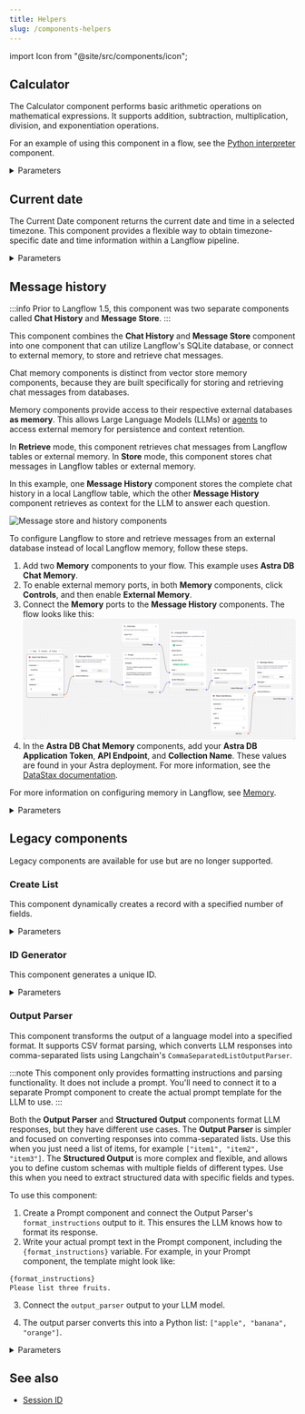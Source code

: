 ```yaml
---
title: Helpers
slug: /components-helpers
---
```


import Icon from "@site/src/components/icon";

## Calculator

The Calculator component performs basic arithmetic operations on mathematical expressions. It supports addition, subtraction, multiplication, division, and exponentiation operations.

For an example of using this component in a flow, see the [Python interpreter](/components-processing#python-interpreter) component.

<details>
<summary>Parameters</summary>

| Name | Type | Description |
|------|------|-------------|
| expression | String | The arithmetic expression to evaluate, such as `4*4*(33/22)+12-20'`. |

**Outputs**

| Name | Type | Description |
|------|------|-------------|
| result | Data | The calculation result as a Data object containing the evaluated expression. |

</details>

## Current date

The Current Date component returns the current date and time in a selected timezone. This component provides a flexible way to obtain timezone-specific date and time information within a Langflow pipeline.

<details>
<summary>Parameters</summary>

**Inputs**

| Name | Type | Description |
|------|------|-------------|
| timezone | String | The timezone for the current date and time. |

**Outputs**

| Name | Type | Description |
|------|------|-------------|
| current_date | String | The resulting current date and time in the selected timezone. |

</details>

## Message history

:::info
Prior to Langflow 1.5, this component was two separate components called **Chat History** and **Message Store**.
:::

This component combines the **Chat History** and **Message Store** component into one component that can utilize Langflow's SQLite database, or connect to external memory, to store and retrieve chat messages.

Chat memory components is distinct from vector store memory components, because they are built specifically for storing and retrieving chat messages from databases.

Memory components provide access to their respective external databases **as memory**. This allows Large Language Models (LLMs) or [agents](/components-agents) to access external memory for persistence and context retention.

In **Retrieve** mode, this component retrieves chat messages from Langflow tables or external memory.
In **Store** mode, this component stores chat messages in Langflow tables or external memory.

In this example, one **Message History** component stores the complete chat history in a local Langflow table, which the other **Message History** component retrieves as context for the LLM to answer each question.

![Message store and history components](/img/component-message-history-message-store.png)

To configure Langflow to store and retrieve messages from an external database instead of local Langflow memory, follow these steps.

1. Add two **Memory** components to your flow.
This example uses **Astra DB Chat Memory**.
2. To enable external memory ports, in both **Memory** components, click <Icon name="SlidersHorizontal" aria-hidden="true"/> **Controls**, and then enable **External Memory**.
3. Connect the **Memory** ports to the **Message History** components.
The flow looks like this:
![Message store and history components with external memory](/img/component-message-history-external-memory.png)
4. In the **Astra DB Chat Memory** components, add your **Astra DB Application Token**, **API Endpoint**, and **Collection Name**. These values are found in your Astra deployment. For more information, see the [DataStax documentation](https://docs.datastax.com/en/astra-db-serverless/databases/create-database.html).

For more information on configuring memory in Langflow, see [Memory](/memory).

<details>
<summary>Parameters</summary>

**Inputs**
| Name | Type | Description |
|------|------|-------------|
| memory | Memory | Retrieve messages from an external memory. If empty, the Langflow tables are used. |
| sender | String | Filter by sender type. |
| sender_name | String | Filter by sender name. |
| n_messages | Integer | The number of messages to retrieve. |
| session_id | String | The session ID of the chat. If empty, the current session ID parameter is used. |
| order | String | The order of the messages. |
| template | String | The template to use for formatting the data. It can contain the keys `{text}`, `{sender}` or any other key in the message data. |

**Outputs**
| Name | Type | Description |
|------|------|-------------|
| messages | Data | The retrieved messages as Data objects. |
| messages_text | Message | The retrieved messages formatted as text. |
| dataframe | DataFrame | A DataFrame containing the message data. |

</details>

## Legacy components

Legacy components are available for use but are no longer supported.

### Create List

This component dynamically creates a record with a specified number of fields.

<details>
<summary>Parameters</summary>

**Inputs**

| Name | Type | Description |
|------|------|-------------|
| n_fields | Integer | The number of fields to be added to the record. |
| text_key | String | The key used as text. |

**Outputs**

| Name | Type | Description |
|------|------|-------------|
| list | List | The dynamically created list with the specified number of fields. |

</details>

### ID Generator

This component generates a unique ID.

<details>
<summary>Parameters</summary>

**Inputs**

| Name | Type | Description |
|------|------|-------------|
| unique_id | String | The generated unique ID. |

**Outputs**

| Name | Type | Description |
|------|------|-------------|
| id | String | The generated unique ID. |

</details>

### Output Parser

This component transforms the output of a language model into a specified format. It supports CSV format parsing, which converts LLM responses into comma-separated lists using Langchain's `CommaSeparatedListOutputParser`.

:::note
This component only provides formatting instructions and parsing functionality. It does not include a prompt. You'll need to connect it to a separate Prompt component to create the actual prompt template for the LLM to use.
:::

Both the **Output Parser** and **Structured Output** components format LLM responses, but they have different use cases.
The **Output Parser** is simpler and focused on converting responses into comma-separated lists. Use this when you just need a list of items, for example `["item1", "item2", "item3"]`.
The **Structured Output** is more complex and flexible, and allows you to define custom schemas with multiple fields of different types. Use this when you need to extract structured data with specific fields and types.

To use this component:

1. Create a Prompt component and connect the Output Parser's `format_instructions` output to it. This ensures the LLM knows how to format its response.
2. Write your actual prompt text in the Prompt component, including the `{format_instructions}` variable.
For example, in your Prompt component, the template might look like:
```
{format_instructions}
Please list three fruits.
```
3. Connect the `output_parser` output to your LLM model.

4. The output parser converts this into a Python list: `["apple", "banana", "orange"]`.

<details>
<summary>Parameters</summary>

**Inputs**

| Name | Type | Description |
|------|------|-------------|
| parser_type | String | The parser type. Currently supports "CSV". |

**Outputs**

| Name | Type | Description |
|------|------|-------------|
| format_instructions | String | Pass to a prompt template to include formatting instructions for LLM responses. |
| output_parser | Parser | The constructed output parser that can be used to parse LLM responses. |

</details>

## See also

- [Session ID](/session-id)